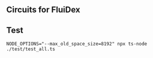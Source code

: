 ## Circuits for FluiDex

## Test

```
NODE_OPTIONS="--max_old_space_size=8192" npx ts-node ./test/test_all.ts
```
